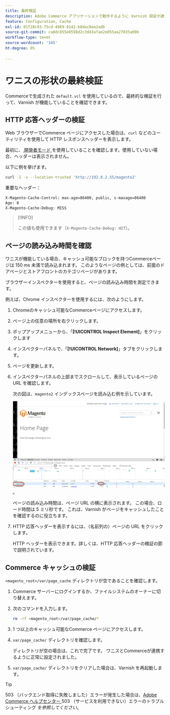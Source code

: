 ```yaml
---
title: 最終検証
description: Adobe Commerce アプリケーションで動作するように Varnish 設定が適切に設定されていることを確認します。
feature: Configuration, Cache
exl-id: 01f28c93-75cd-4969-9142-b8dac0aa2adb
source-git-commit: ca8dc855e0598d2c3d43afae2e055aa27035a09b
workflow-type: tm+mt
source-wordcount: '345'
ht-degree: 0%

---
```


# ワニスの形状の最終検証

Commerceで生成された `default.vcl` を使用しているので、最終的な検証を行って、Varnish が機能していることを確認できます。

## HTTP 応答ヘッダーの検証

Web ブラウザーでCommerce ページにアクセスした場合は、`curl` などのユーティリティを使用して HTTP レスポンスヘッダーを表示します。

最初に、[ 開発者モード ](../cli/set-mode.md#change-to-developer-mode) を使用していることを確認します。使用していない場合、ヘッダーは表示されません。

以下に例を挙げます。

```bash
curl -I -v --location-trusted 'http://192.0.2.55/magento2'
```

重要なヘッダー：

```
X-Magento-Cache-Control: max-age=86400, public, s-maxage=86400
Age: 0
X-Magento-Cache-Debug: MISS
```

>[!INFO]
>
>この値も使用できます（`X-Magento-Cache-Debug: HIT`）。

## ページの読み込み時間を確認

ワニスが機能している場合、キャッシュ可能なブロックを持つCommerceページは 150 ms 未満で読み込まれます。 このようなページの例としては、前面のドアページとストアフロントのカテゴリページがあります。

ブラウザーインスペクターを使用すると、ページの読み込み時間を測定できます。

例えば、Chrome インスペクターを使用するには、次のようにします。

1. Chromeのキャッシュ可能なCommerceページにアクセスします。
1. ページ上の任意の場所を右クリックします。
1. ポップアップメニューから、「**[!UICONTROL Inspect Element]**」をクリックします
1. インスペクターパネルで、「**[!UICONTROL Network]**」タブをクリックします。
1. ページを更新します。
1. インスペクターパネルの上部までスクロールして、表示しているページの URL を確認します。

   次の図は、`magento2` インデックスページを読み込む例を示しています。

   ![ 表示しているページをクリックします ](../../assets/configuration/varnish-inspector.png)。

   ページの読み込み時間は、ページ URL の横に表示されます。 この場合、ロード時間は 5 ミリ秒です。 これは、Varnish がページをキャッシュしたことを確認するのに役立ちます。

1. HTTP 応答ヘッダーを表示するには、（名前列の）ページの URL をクリックします。

   HTTP ヘッダーを表示できます。詳しくは、HTTP 応答ヘッダーの検証の節で説明されています。

## Commerce キャッシュの検証

`<magento_root>/var/page_cache` ディレクトリが空であることを確認します。

1. Commerce サーバーにログインするか、ファイルシステムのオーナーに切り替えます。
1. 次のコマンドを入力します。

   ```bash
   rm -rf <magento_root>/var/page_cache/*
   ```

1. 1 つ以上のキャッシュ可能なCommerce ページにアクセスします。
1. `var/page_cache/` ディレクトリを確認します。

   ディレクトリが空の場合は、これで完了です。 ワニスとCommerceが連携するように正常に設定されました。

1. `var/page_cache/` ディレクトリをクリアした場合は、Varnish を再起動します。

>[!TIP]
>
>503 （バックエンド取得に失敗しました）エラーが発生した場合は、[Adobe Commerce ヘルプセンター ](https://experienceleague.adobe.com/docs/commerce-knowledge-base/kb/troubleshooting/miscellaneous/troubleshooting-503-errors.html?lang=ja)503 （サービスを利用できない）エラーのトラブルシューティング _を参照してください_。
